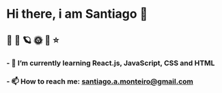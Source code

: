 # Hi there, i am Santiago 👋
## 🚀 🌌 🪐 🌞 🌚 ⭐

### - 🌱 I’m currently learning React.js, JavaScript, CSS and HTML 
### - 📫 How to reach me: santiago.a.monteiro@gmail.com

